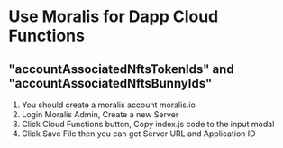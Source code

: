 # Use Moralis for Dapp Cloud Functions

## "accountAssociatedNftsTokenIds" and "accountAssociatedNftsBunnyIds"
1. You should create a moralis account moralis.io
2. Login Moralis Admin, Create a new Server
3. Click Cloud Functions button, Copy index.js code to the input modal
4. Click Save File then you can get Server URL and Application ID
